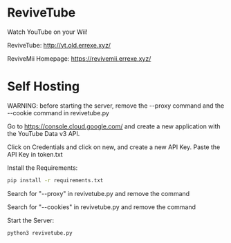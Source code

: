 # ReviveTube

Watch YouTube on your Wii!

ReviveTube: http://yt.old.errexe.xyz/

ReviveMii Homepage: https://revivemii.errexe.xyz/

# Self Hosting

WARNING: before starting the server, remove the --proxy command and the --cookie command in revivetube.py

Go to https://console.cloud.google.com/ and create a new application with the YouTube Data v3 API.

Click on Credentials and click on new, and create a new API Key. Paste the API Key in token.txt

Install the Requirements:
```bash
pip install -r requirements.txt
```
Search for "--proxy" in revivetube.py and remove the command

Search for "--cookies" in revivetube.py and remove the command

Start the Server:
```bash
python3 revivetube.py
```